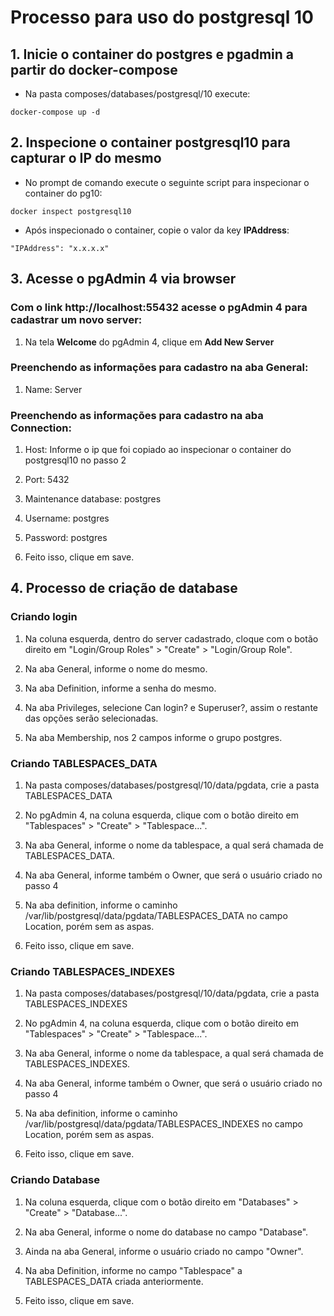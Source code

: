 # Processo para uso do postgresql 10

## 1. Inicie o container do postgres e pgadmin a partir do docker-compose

* Na pasta composes/databases/postgresql/10 execute: 

`docker-compose up -d`

## 2. Inspecione o container postgresql10 para capturar o IP do mesmo

* No prompt de comando execute o seguinte script para inspecionar o container do pg10:

`docker inspect postgresql10`

* Após inspecionado o container, copie o valor da key **IPAddress**:

`"IPAddress": "x.x.x.x"`

## 3. Acesse o pgAdmin 4 via browser

### Com o link http://localhost:55432 acesse o pgAdmin 4 para cadastrar um novo server:

1. Na tela **Welcome** do pgAdmin 4, clique em **Add New Server**

### Preenchendo as informações para cadastro na aba General:

1. Name: Server

### Preenchendo as informações para cadastro na aba Connection:

1. Host: Informe o ip que foi copiado ao inspecionar o container do postgresql10 no passo 2

2. Port: 5432

3. Maintenance database: postgres

4. Username: postgres

5. Password: postgres

6. Feito isso, clique em save.

## 4. Processo de criação de database

### Criando login

1. Na coluna esquerda, dentro do server cadastrado, cloque com o botão direito em "Login/Group Roles" > "Create" > "Login/Group Role".

2. Na aba General, informe o nome do mesmo.

3. Na aba Definition, informe a senha do mesmo.

4. Na aba Privileges, selecione Can login? e Superuser?, assim o restante das opções serão selecionadas.

5. Na aba Membership, nos 2 campos informe o grupo postgres.

### Criando TABLESPACES_DATA

1. Na pasta composes/databases/postgresql/10/data/pgdata, crie a pasta TABLESPACES_DATA

2. No pgAdmin 4, na coluna esquerda, clique com o botão direito em "Tablespaces" > "Create" > "Tablespace...".

3. Na aba General, informe o nome da tablespace, a qual será chamada de TABLESPACES_DATA.

4. Na aba General, informe também o Owner, que será o usuário criado no passo 4

5. Na aba definition, informe o caminho /var/lib/postgresql/data/pgdata/TABLESPACES_DATA no campo Location, porém sem as aspas.

6. Feito isso, clique em save.

### Criando TABLESPACES_INDEXES

1. Na pasta composes/databases/postgresql/10/data/pgdata, crie a pasta TABLESPACES_INDEXES

2. No pgAdmin 4, na coluna esquerda, clique com o botão direito em "Tablespaces" > "Create" > "Tablespace...".

3. Na aba General, informe o nome da tablespace, a qual será chamada de TABLESPACES_INDEXES.

4. Na aba General, informe também o Owner, que será o usuário criado no passo 4

5. Na aba definition, informe o caminho /var/lib/postgresql/data/pgdata/TABLESPACES_INDEXES no campo Location, porém sem as aspas.

6. Feito isso, clique em save.

### Criando Database

1. Na coluna esquerda, clique com o botão direito em "Databases" > "Create" > "Database...".

2. Na aba General, informe o nome do database no campo "Database".

3. Ainda na aba General, informe o usuário criado no campo "Owner".

4. Na aba Definition, informe no campo "Tablespace" a TABLESPACES_DATA criada anteriormente.

5. Feito isso, clique em save.